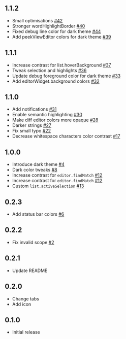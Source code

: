 ## 1.1.2

- Small optimisations [#42](https://github.com/primer/github-vscode-theme/pull/42)
- Stronger wordHighlightBorder [#40](https://github.com/primer/github-vscode-theme/pull/40)
- Fixed debug line color for dark theme [#44](https://github.com/primer/github-vscode-theme/pull/44)
- Add peekViewEditor colors for dark theme [#39](https://github.com/primer/github-vscode-theme/pull/39)

## 1.1.1

- Increase contrast for list.hoverBackground [#37](https://github.com/primer/github-vscode-theme/pull/37)
- Tweak selection and highlights [#36](https://github.com/primer/github-vscode-theme/pull/36)
- Update debug foreground color for dark theme [#33](https://github.com/primer/github-vscode-theme/pull/33)
- Add editorWidget.background colors [#32](https://github.com/primer/github-vscode-theme/pull/32)

## 1.1.0

- Add notifications [#31](https://github.com/primer/github-vscode-theme/pull/31)
- Enable semantic highlighting [#30](https://github.com/primer/github-vscode-theme/pull/30)
- Make diff editor colors more opaque [#28](https://github.com/primer/github-vscode-theme/pull/28)
- Darker strings [#27](https://github.com/primer/github-vscode-theme/pull/27)
- Fix small typo [#22](https://github.com/primer/github-vscode-theme/pull/22)
- Decrease whitespace characters color contrast [#17](https://github.com/primer/github-vscode-theme/pull/17)

## 1.0.0

- Introduce dark theme [#4](https://github.com/primer/github-vscode-theme/pull/4)
- Dark color tweaks [#8](https://github.com/primer/github-vscode-theme/pull/8)
- Increase contrast for `editor.findMatch` [#12](https://github.com/primer/github-vscode-theme/pull/12)
- Increase contrast for `editor.findMatch` [#12](https://github.com/primer/github-vscode-theme/pull/12)
- Custom `list.activeSelection` [#13](https://github.com/primer/github-vscode-theme/pull/13)

## 0.2.3

- Add status bar colors [#6](https://github.com/primer/github-vscode-theme/pull/6)

## 0.2.2

- Fix invalid scope [#2](https://github.com/primer/github-vscode-theme/pull/2)

## 0.2.1

- Update README

## 0.2.0

- Change tabs
- Add icon

## 0.1.0

- Initial release
